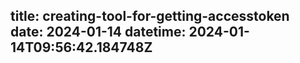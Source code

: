 title: creating-tool-for-getting-accesstoken
date: 2024-01-14
datetime: 2024-01-14T09:56:42.184748Z
---
